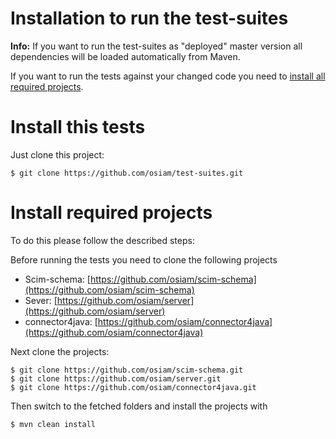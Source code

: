 Installation to run the test-suites
===================================

**Info:** If you want to run the test-suites as "deployed" master version all 
dependencies will be loaded automatically from Maven. 

If you want to run the tests against your changed code you need to [install all required projects](#install-required-projects).

# Install this tests

Just clone this project:

    $ git clone https://github.com/osiam/test-suites.git

# Install required projects

To do this please follow the described steps:

Before running the tests you need to clone the following projects

* Scim-schema: [https://github.com/osiam/scim-schema](https://github.com/osiam/scim-schema)
* Sever: [https://github.com/osiam/server](https://github.com/osiam/server)
* connector4java: [https://github.com/osiam/connector4java](https://github.com/osiam/connector4java)

Next clone the projects:

    $ git clone https://github.com/osiam/scim-schema.git
    $ git clone https://github.com/osiam/server.git
    $ git clone https://github.com/osiam/connector4java.git
   
Then switch to the fetched folders and install the projects with
    
    $ mvn clean install

